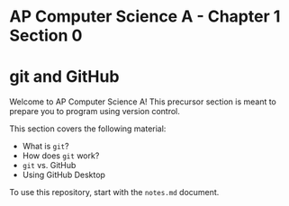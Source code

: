 # AP Computer Science A - Chapter 1 Section 0

# git and GitHub

Welcome to AP Computer Science A! This precursor section is meant to prepare you to program using version control.

This section covers the following material:

- What is `git`?
- How does `git` work?
- `git` vs. GitHub
- Using GitHub Desktop

To use this repository, start with the `notes.md` document.
